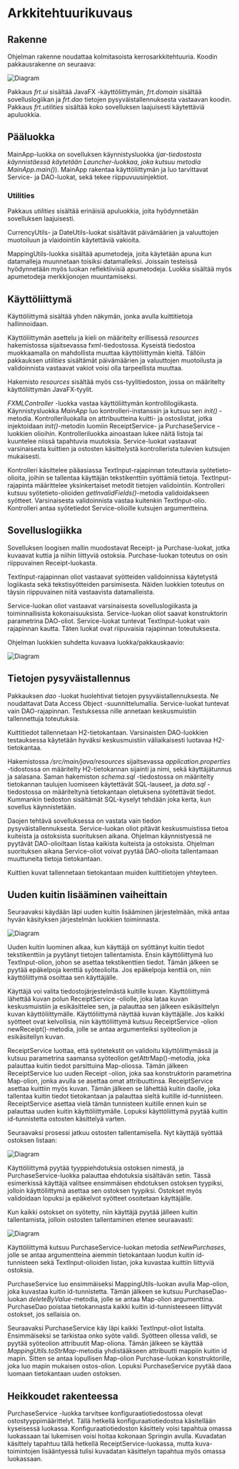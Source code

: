 # Arkkitehtuurikuvaus

## Rakenne

Ohjelman rakenne noudattaa kolmitasoista kerrosarkkitehtuuria. Koodin pakkausrakenne on seuraava:

![Diagram](./kuvat/kerrosrakenne.png)

Pakkaus _frt.ui_ sisältää JavaFX -käyttöliittymän, _frt.domain_ sisältää sovelluslogiikan ja _frt.dao_ tietojen pysyväistallennuksesta vastaavan koodin. Pakkaus _frt.utilities_ sisältää koko sovelluksen laajuisesti käytettäviä apuluokkia.   

## Pääluokka
MainApp-luokka on sovelluksen käynnistysluokka (_jar-tiedostosta käynnistäessä käytetään Launcher-luokkaa, joka kutsuu metodia MainApp.main()_). MainApp rakentaa käyttöliittymän ja luo tarvittavat Service- ja DAO-luokat, sekä tekee riippuvuusinjektiot.

### Utilities
Pakkaus _utilities_ sisältää erinäisiä apuluokkia, joita hyödynnetään sovelluksen laajuisesti.

CurrencyUtils- ja DateUtils-luokat sisältävät päivämäärien ja valuuttojen muotoiluun ja vlaidointiin käytettäviä vakioita.

MappingUtils-luokka sisältää apumetodeja, joita käytetään apuna kun datamalleja muunnetaan toisiksi datamalleiksi. Joissain testeissä hyödynnetään myös luokan reflektiivisiä apumetodeja. Luokka sisältää myös apumetodeja merkkijonojen muuntamiseksi.   

## Käyttöliittymä

Käyttöliittymä sisältää yhden näkymän, jonka avulla kuittitietoja hallinnoidaan. 

Käyttöliittymän asettelu ja kieli on määritelty erillisessä _resources_ hakemistossa sijaitsevassa fxml-tiedostossa. Kyseistä tiedostoa muokkaamalla on mahdollista muuttaa käyttöliittymän kieltä. Tällöin pakkauksen _utilities_ sisältämät päivämäärien ja valuuttojen muotoilusta ja validoinnista vastaavat vakiot voisi olla tarpeellista muuttaa.

Hakemisto _resources_ sisältää myös css-tyylitiedoston, jossa on määritelty käyttöliittymän JavaFX-tyylit.

_FXMLController_ -luokka vastaa käyttöliittymän kontrollilogiikasta. Käynnistysluokka _MainApp_ luo kontrolleri-instanssin ja kutsuu sen _init()_ -metodia. Kontrolleriluokalla on attribuutteina kuitti- ja ostoslistat, jotka injektoidaan _init()_-metodin luomiin ReceiptService- ja PurchaseService -luokkien olioihin. Kontrolleriluokka ainoastaan lukee näitä listoja tai kuuntelee niissä tapahtuvia muutoksia. Service-luokat vastaavat varsinaisesta kuittien ja ostosten käsittelystä kontrollerista tulevien kutsujen mukaisesti. 

Kontrolleri käsittelee pääasiassa TextInput-rajapinnan toteuttavia syötetieto-olioita, joihin se tallentaa käyttäjän tekstikenttiin syöttämiä tietoja. TextInput-rajapinta määrittelee yksinkertaiset metodit tietojen validointiin. Kontrolleri kutsuu syötetieto-olioiden _getInvalidFields()_-metodia validoidakseen syötteet. Varsinaisesta validoinnista vastaa kuitenkin TextInput-olio. Kontrolleri antaa syötetiedot Service-olioille kutsujen argumentteina.


## Sovelluslogiikka

Sovelluksen loogisen mallin muodostavat Receipt- ja Purchase-luokat, jotka kuvaavat kuttia ja niihin liittyviä ostoksia. Purchase-luokan toteutus on osin riippuvainen Receipt-luokasta.

TextInput-rajapinnan oliot vastaavat syötteiden validoinnissa käytetystä logiikasta sekä tekstisyötteiden parsimisesta. Näiden luokkien toteutus on täysin riippuvainen niitä vastaavista datamalleista.

Service-luokan oliot vastaavat varsinaisesta sovelluslogiikasta ja toiminnallisista kokonaisuuksista. Service-luokan oliot saavat konstruktorin parametrina DAO-oliot. Service-luokat tuntevat TextInput-luokat vain rajapinnan kautta. Täten luokat ovat riipuvaisia rajapinnan toteutuksesta.

Ohjelman luokkien suhdetta kuvaava luokka/pakkauskaavio:

![Diagram](./kuvat/luokkakaavio.png)


## Tietojen pysyväistallennus

Pakkauksen _dao_ -luokat huolehtivat tietojen pysyväistallennuksesta. Ne noudattavat Data Access Object -suunnittelumallia. Service-luokat tuntevat vain DAO-rajapinnan. Testuksessa nille annetaan keskusmuistiin tallennettuja toteutuksia.

Kuittitiedot tallennetaan H2-tietokantaan. Varsinaisten DAO-luokkien testauksessa käytetään hyväksi keskusmuistiin väliaikaisesti luotavaa H2-tietokantaa.

Hakemistossa _/src/main/java/resources_ sijaitsevassa _application.properties_ -tidostossa on määritelty H2-tietokannan sijainti ja nimi, sekä käyttäjätunnus ja salasana. Saman hakemiston _schema.sql_ -tiedostossa on määritelty tietokannan taulujen luomiseen käytettävät SQL-lauseet, ja _data.sql_ -tiedostossa on määriteltynä tietokantaan oletuksena syötettävät tiedot. Kummankin tiedoston sisältämät SQL-kyselyt tehdään joka kerta, kun sovellus käynnistetään.

Daojen tehtävä sovelluksessa on vastata vain tiedon pysyväistallennuksesta. Service-luokan oliot pitävät keskusmuistissa tietoa kuiteista ja ostoksista suorituksen aikana. Ohjelman käynnistyessä ne pyytävät DAO-olioiltaan listaa kaikista kuiteista ja ostoksista. Ohjelman suorituksen aikana Service-oliot voivat pyytää DAO-olioita tallentamaan muuttuneita tietoja tietokantaan.

Kuittien kuvat tallennetaan tietokantaan muiden kuittitietojen yhteyteen.

## Uuden kuitin lisääminen vaiheittain
Seuraavaksi käydään läpi uuden kuitin lisääminen järjestelmään, mikä antaa hyvän käsityksen järjestelmän luokkien toiminnasta.


![Diagram](./kuvat/sekvenssi-uusi-kuitti.png)

Uuden kuitin luominen alkaa, kun käyttäjä on syöttänyt kuitin tiedot tekstikenttiin ja pyytänyt tietojen tallentamista. Ensin käyttöliittymä luo TextInput-olion, johon se asettaa tekstikenttien tiedot. Tämän jälkeen se pyytää epäkelpoja kenttiä syöteoliolta. Jos epäkelpoja kenttiä on, niin käyttöliittymä osoittaa sen käyttäjälle.

Käyttäjä voi valita tiedostojärjestelmästä kuitille kuvan. Käyttöliittymä lähettää kuvan polun ReceiptService -oliolle, joka lataa kuvan keskusmuistiin ja esikäsittelee sen, ja palauttaa sen jälkeen esikäsittelyn kuvan käyttöliittymälle. Käyttöliittymä näyttää kuvan käyttäjälle. Jos kaikki syötteet ovat kelvollisia, niin käyttöliittymä kutsuu ReceiptService -olion newReceipt()-metodia, jolle se antaa argumenteiksi syöteolion ja esikäsitellyn kuvan.

ReceiptService luottaa, että syötetekstit on validoitu käyttöliittymässä ja kutsuu parametrina saamansa syöteolion getAttrMap()-metodia, joka palauttaa kuitin tiedot parsittuina Map-oliossa. Tämän jälkeen ReceiptService luo uuden Receipt -olion, joka saa konstruktorin parametrina Map-olion, jonka avulla se asettaa omat attribuuttinsa. ReceiptService asettaa kuittiin myös kuvan. Tämän jälkeen se lähettää kuitin daolle, joka tallentaa kuitin tiedot tietokantaan ja palauttaa sieltä kuitille id-tunnisteen. ReceiptService asettaa vielä tämän tunnisteen kuitille ennen kuin se palauttaa uuden kuitin käyttöliittymälle. Lopuksi käyttöliittymä pyytää kuitin id-tunnistetta ostosten käsittelyä varten.

Seuraavaksi prosessi jatkuu ostosten tallentamisella. Nyt käyttäjä syöttää ostoksen listaan:

![Diagram](./kuvat/sekvenssi-ostos-syote.png)

Käyttöliittymä pyytää tyyppiehdotuksia ostoksen nimestä, ja PurchaseService-luokka palauttaa ehdotuksia sisältävän setin. Tässä esimerkissä käyttäjä valitsee ensimmäisen ehdotuksen ostoksen tyypiksi, jolloin käyttöliittymä asettaa sen ostoksen tyypiksi. Ostokset myös validoidaan lopuksi ja epäkelvot syötteet osoitetaan käyttäjälle.

Kun kaikki ostokset on syötetty, niin käyttäjä pyytää jälleen kuitin tallentamista, jolloin ostosten tallentaminen etenee seuraavasti:

![Diagram](./kuvat/sekvenssi-uudet-ostokset.png)

Käyttöliittymä kutsuu PurchaseService-luokan metodia _setNewPurchases_, jolle se antaa argumentteina aiemmin tietokantaan luodun kuitin id-tunnisteen sekä TextInput-olioiden listan, joka kuvastaa kuittiin liittyviä ostoksia.

PurchaseService luo ensimmäiseksi MappingUtils-luokan avulla Map-olion, joka kuvastaa kuitin id-tunnistetta. Tämän jälkeen se kutsuu PurchaseDao-luokan _deleteByValue_-metodia, jolle se antaa Map-olion argumenttina. PurchaseDao poistaa tietokannasta kaikki kuitin id-tunnisteeseen liittyvät ostokset, jos sellaisia on.

Seuraavaksi PurchaseService käy läpi kaikki TextInput-oliot listalta. Ensimmäiseksi se tarkistaa onko syöte validi. Syötteen ollessa validi, se pyytää syöteolion attribuutit Map-oliona. Tämän jälkeen se käyttää _MappingUtils.toStrMap_-metodia yhdistääkseen attribuutti mappiin kuitin id mapin. Sitten se antaa lopullisen Map-olion Purchase-luokan konstruktorille, joka luo mapin mukaisen ostos-olion. Lopuksi PurchaseService pyytää daoa luomaan tietokantaan uuden ostoksen.

## Heikkoudet rakenteessa
PurchaseService -luokka tarvitsee konfiguraatiotiedostossa olevat ostostyyppimäärittelyt. Tällä hetkellä konfiguraatiotiedostoa käsitellään kyseisessä luokassa. Konfiguraatiotiedoston käsittely voisi tapahtua omassa luokassaan tai lukemisen voisi hoitaa kokonaan Springin avulla. Kuvadatan käsittely tapahtuu tällä hetkellä ReceiptService-luokassa, mutta kuva-toimintojen lisääntyessä tulisi kuvadatan käsittelyn tapahtua myös omassa luokassaan.
